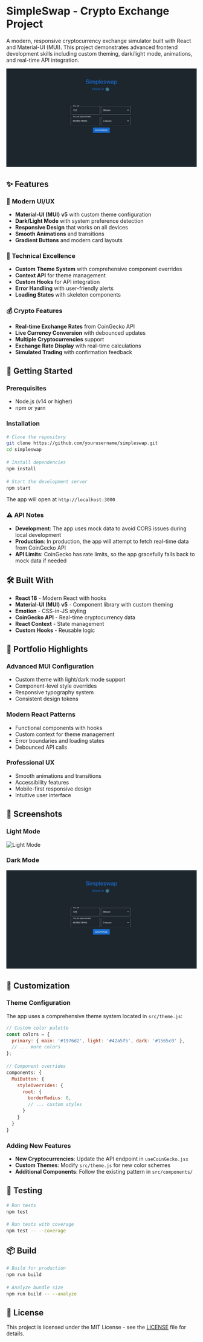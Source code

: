 # SimpleSwap - Crypto Exchange Project

A modern, responsive cryptocurrency exchange simulator built with React and Material-UI (MUI). This project demonstrates advanced frontend development skills including custom theming, dark/light mode, animations, and real-time API integration.

![SimpleSwap Demo](img/simpleswap-dark-mode.png)

## ✨ Features

### 🎨 **Modern UI/UX**

-   **Material-UI (MUI) v5** with custom theme configuration
-   **Dark/Light Mode** with system preference detection
-   **Responsive Design** that works on all devices
-   **Smooth Animations** and transitions
-   **Gradient Buttons** and modern card layouts

### 🔧 **Technical Excellence**

-   **Custom Theme System** with comprehensive component overrides
-   **Context API** for theme management
-   **Custom Hooks** for API integration
-   **Error Handling** with user-friendly alerts
-   **Loading States** with skeleton components

### 💰 **Crypto Features**

-   **Real-time Exchange Rates** from CoinGecko API
-   **Live Currency Conversion** with debounced updates
-   **Multiple Cryptocurrencies** support
-   **Exchange Rate Display** with real-time calculations
-   **Simulated Trading** with confirmation feedback

## 🚀 Getting Started

### Prerequisites

-   Node.js (v14 or higher)
-   npm or yarn

### Installation

```bash
# Clone the repository
git clone https://github.com/yourusername/simpleswap.git
cd simpleswap

# Install dependencies
npm install

# Start the development server
npm start
```

The app will open at `http://localhost:3000`

### ⚠️ API Notes

-   **Development**: The app uses mock data to avoid CORS issues during local development
-   **Production**: In production, the app will attempt to fetch real-time data from CoinGecko API
-   **API Limits**: CoinGecko has rate limits, so the app gracefully falls back to mock data if needed

## 🛠️ Built With

-   **React 18** - Modern React with hooks
-   **Material-UI (MUI) v5** - Component library with custom theming
-   **Emotion** - CSS-in-JS styling
-   **CoinGecko API** - Real-time cryptocurrency data
-   **React Context** - State management
-   **Custom Hooks** - Reusable logic

## 🎯 Portfolio Highlights

### **Advanced MUI Configuration**

-   Custom theme with light/dark mode support
-   Component-level style overrides
-   Responsive typography system
-   Consistent design tokens

### **Modern React Patterns**

-   Functional components with hooks
-   Custom context for theme management
-   Error boundaries and loading states
-   Debounced API calls

### **Professional UX**

-   Smooth animations and transitions
-   Accessibility features
-   Mobile-first responsive design
-   Intuitive user interface

## 📱 Screenshots

### Light Mode

![Light Mode](img/simpleswap-light-mode.png)

### Dark Mode

![Dark Mode](img/simpleswap-dark-mode.png)

## 🔧 Customization

### Theme Configuration

The app uses a comprehensive theme system located in `src/theme.js`:

```javascript
// Custom color palette
const colors = {
  primary: { main: '#1976d2', light: '#42a5f5', dark: '#1565c0' },
  // ... more colors
};

// Component overrides
components: {
  MuiButton: {
    styleOverrides: {
      root: {
        borderRadius: 8,
        // ... custom styles
      }
    }
  }
}
```

### Adding New Features

-   **New Cryptocurrencies**: Update the API endpoint in `useCoinGecko.jsx`
-   **Custom Themes**: Modify `src/theme.js` for new color schemes
-   **Additional Components**: Follow the existing pattern in `src/components/`

## 🧪 Testing

```bash
# Run tests
npm test

# Run tests with coverage
npm test -- --coverage
```

## 📦 Build

```bash
# Build for production
npm run build

# Analyze bundle size
npm run build -- --analyze
```

## 📄 License

This project is licensed under the MIT License - see the [LICENSE](LICENSE) file for details.
